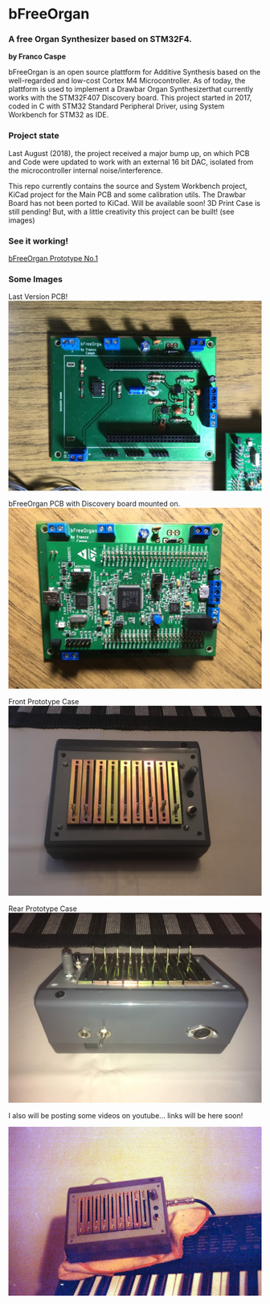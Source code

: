 # bFreeOrgan
### A free Organ Synthesizer based on STM32F4.
**by Franco Caspe**

bFreeOrgan is an open source plattform for Additive Synthesis based on the well-regarded and low-cost Cortex M4 Microcontroller.
As of today, the plattform is used to implement a Drawbar Organ Synthesizerthat currently works with the STM32F407 Discovery board.
This project started in 2017, coded in C with STM32 Standard Peripheral Driver, using System Workbench for STM32 as IDE.

### Project state
Last August (2018), the project received a major bump up, on which PCB and Code were updated to work with an external 16 bit DAC,
isolated from the microcontroller internal noise/interference.

This repo currently contains the source and System Workbench project, KiCad project for the Main PCB and some calibration utils.
The Drawbar Board has not been ported to KiCad. Will be available soon!
3D Print Case is still pending! But, with a little creativity this project can be built! (see images)

### See it working!

[bFreeOrgan Prototype No.1](https://www.youtube.com/watch?v=Aql0KdO9ymM&t=1s)
### Some Images

Last Version PCB!
![picture](docs/img/1board.jpg)

bFreeOrgan PCB with Discovery board mounted on.
![picture](docs/img/2board.jpg)

Front Prototype Case
![picture](docs/img/4front.jpg)

Rear Prototype Case
![picture](docs/img/5back.jpg)

I also will be posting some videos on youtube... links will be here soon!

![picture](docs/img/3test.jpg)